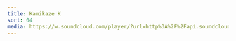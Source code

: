 ```yaml
---
title: Kamikaze K
sort: 04
media: https://w.soundcloud.com/player/?url=http%3A%2F%2Fapi.soundcloud.com%2Ftracks%2F76677909
---
```


